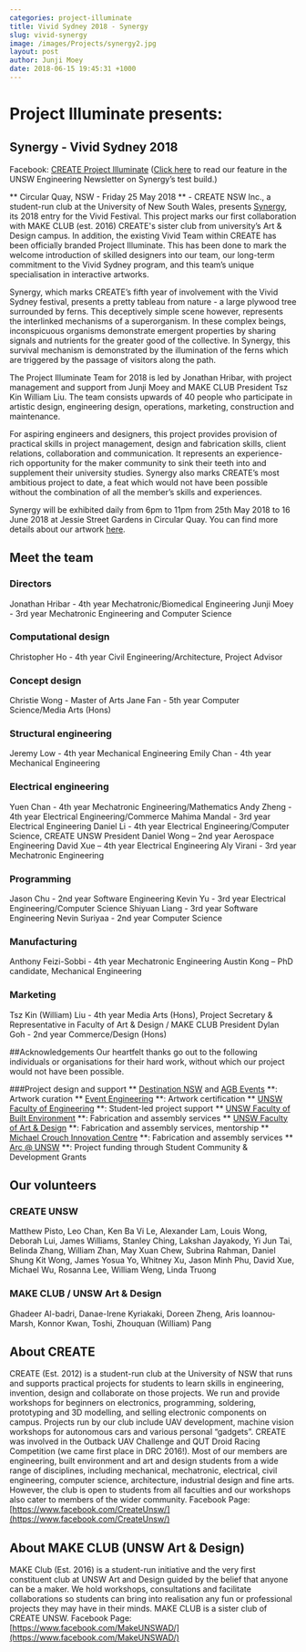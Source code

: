 ```yaml
---
categories: project-illuminate
title: Vivid Sydney 2018 - Synergy
slug: vivid-synergy
image: /images/Projects/synergy2.jpg
layout: post
author: Junji Moey
date: 2018-06-15 19:45:31 +1000
---
```


# Project Illuminate presents: 
## Synergy - Vivid Sydney 2018
Facebook: [CREATE Project Illuminate](https://www.facebook.com/create.project.illuminate/)
([Click here](https://www.engineering.unsw.edu.au/news/shining-lights) to read our feature in the UNSW Engineering Newsletter on Synergy’s test build.)

** Circular Quay, NSW - Friday 25 May 2018 ** - CREATE NSW Inc., a student-run club at the University of New South Wales, presents [Synergy](https://www.vividsydney.com/event/light/synergy), its 2018 entry for the Vivid Festival. This project marks our first collaboration with MAKE CLUB (est. 2016) CREATE's sister club from university’s Art & Design campus. In addition, the existing Vivid Team within CREATE has been officially branded Project Illuminate. This has been done to mark the welcome introduction of skilled designers into our team, our long-term commitment to the Vivid Sydney program, and this team’s unique specialisation in interactive artworks. 

Synergy, which marks CREATE’s fifth year of involvement with the Vivid Sydney festival, presents a pretty tableau from nature - a large plywood tree surrounded by ferns. This deceptively simple scene however, represents the interlinked mechanisms of a superorganism. In these complex beings, inconspicuous organisms demonstrate emergent properties by sharing signals and nutrients for the greater good of the collective. In Synergy, this survival mechanism is demonstrated by the  illumination of the ferns which are triggered by the passage of visitors along the path. 

The Project Illuminate Team for 2018 is led by Jonathan Hribar, with project management and support from Junji Moey and MAKE CLUB President Tsz Kin William Liu. The team consists upwards of 40 people who participate in artistic design, engineering design, operations, marketing, construction and maintenance. 

For aspiring engineers and designers, this project provides provision of practical skills in project management, design and fabrication skills, client relations, collaboration and communication. It represents an experience-rich opportunity for the maker community to sink their teeth into and supplement their university studies. Synergy also marks CREATE’s most ambitious project to date, a feat which would not have been possible without the combination of all the member’s skills and experiences. 

Synergy will be exhibited daily from 6pm to 11pm from 25th May 2018 to 16 June 2018 at Jessie Street Gardens in Circular Quay. You can find more details about our artwork [here](https://www.vividsydney.com/event/light/synergy).


## Meet the team
### Directors
Jonathan Hribar - 4th year Mechatronic/Biomedical Engineering
Junji Moey - 3rd year Mechatronic Engineering and Computer Science
### Computational design
Christopher Ho - 4th year Civil Engineering/Architecture, Project Advisor
### Concept design
Christie Wong - Master of Arts
Jane Fan - 5th year Computer Science/Media Arts (Hons)
### Structural engineering
Jeremy Low - 4th year Mechanical Engineering
Emily Chan - 4th year Mechanical Engineering
### Electrical engineering
Yuen Chan - 4th year Mechatronic Engineering/Mathematics
Andy Zheng - 4th year Electrical Engineering/Commerce
Mahima Mandal - 3rd year Electrical Engineering
Daniel Li - 4th year Electrical Engineering/Computer Science, CREATE UNSW President
Daniel Wong – 2nd year Aerospace Engineering
David Xue – 4th year Electrical Engineering
Aly Virani - 3rd year Mechatronic Engineering
### Programming
Jason Chu - 2nd year Software Engineering
Kevin Yu - 3rd year Electrical Engineering/Computer Science
Shiyuan Liang - 3rd year Software Engineering
Nevin Suriyaa - 2nd year Computer Science
### Manufacturing
Anthony Feizi-Sobbi - 4th year Mechatronic Engineering
Austin Kong – PhD candidate, Mechanical Engineering
### Marketing
Tsz Kin (William) Liu - 4th year Media Arts (Hons), Project Secretary & Representative in Faculty of Art & Design / MAKE CLUB President
Dylan Goh - 2nd year Commerce/Design (Hons)

##Acknowledgements
Our heartfelt thanks go out to the following individuals or organisations for their hard work, without which our project would not have been possible. 

###Project design and support
** [Destination NSW](https://www.destinationnsw.com.au/
) and [AGB Events](agbevents.com.au) **: Artwork curation 
** [Event Engineering](https://www.eventengineering.com.au/) **: Artwork certification
** [UNSW Faculty of Engineering](https://www.engineering.unsw.edu.au/) **: Student-led project support
** [UNSW Faculty of Built Environment](https://www.be.unsw.edu.au/) **: Fabrication and assembly services
** [UNSW Faculty of Art & Design](https://artdesign.unsw.edu.au/) **: Fabrication and assembly services, mentorship
** [Michael Crouch Innovation Centre](www.mcic.unsw.edu.au) **: Fabrication and assembly services
** [Arc @ UNSW](https://www.arc.unsw.edu.au/) **: Project funding through Student Community & Development Grants

## Our volunteers
### CREATE UNSW
Matthew Pisto, Leo Chan, Ken Ba Vi Le, Alexander Lam, Louis Wong, Deborah Lui, James Williams, Stanley Ching, Lakshan Jayakody, Yi Jun Tai, Belinda Zhang, William Zhan, May Xuan Chew, Subrina Rahman, Daniel Shung Kit Wong, James Yosua Yo, Whitney Xu, Jason Minh Phu, David Xue, Michael Wu, Rosanna Lee, William Weng, Linda Truong
### MAKE CLUB / UNSW Art & Design
Ghadeer Al-badri, Danae-Irene Kyriakaki, Doreen Zheng, Aris Ioannou-Marsh, Konnor Kwan, Toshi, Zhouquan (William) Pang
 
## About CREATE
CREATE (Est. 2012) is a student-run club at the University of NSW that runs and supports practical projects for students to learn skills in engineering, invention, design and collaborate on those projects. We run and provide workshops for beginners on electronics, programming, soldering, prototyping and 3D modelling, and selling electronic components on campus.
Projects run by our club include UAV development, machine vision workshops for autonomous cars and various personal “gadgets”. CREATE was involved in the Outback UAV Challenge and QUT Droid Racing Competition (we came first place in DRC 2016!).
Most of our members are engineering, built environment and art and design students from a wide range of disciplines, including mechanical, mechatronic, electrical, civil engineering, computer science, architecture, industrial design and fine arts. However, the club is open to students from all faculties and our workshops also cater to members of the wider community.
Facebook Page: [https://www.facebook.com/CreateUnsw/](https://www.facebook.com/CreateUnsw/)

## About MAKE CLUB (UNSW Art & Design)
MAKE Club (Est. 2016) is a student-run initiative and the very first constituent club at UNSW Art and Design guided by the belief that anyone can be a maker. We hold workshops, consultations and facilitate collaborations so students can bring into realisation any fun or professional projects they may have in their minds.
MAKE CLUB is a sister club of CREATE UNSW.
Facebook Page: [https://www.facebook.com/MakeUNSWAD/](https://www.facebook.com/MakeUNSWAD/)

